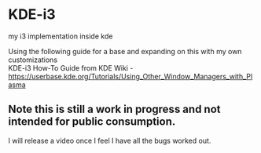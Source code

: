 # KDE-i3
my i3 implementation inside kde

Using the following guide for a base and expanding on this with my own customizations  
KDE-i3 How-To Guide from KDE Wiki - https://userbase.kde.org/Tutorials/Using_Other_Window_Managers_with_Plasma

## Note this is still a work in progress and not intended for public consumption.
I will release a video once I feel I have all the bugs worked out. 
